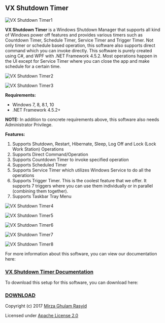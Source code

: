 ## VX Shutdown Timer

![VX Shutdown Timer1](https://raw.githubusercontent.com/mirzaevolution/Vx-Shutdown-Timer/master/ScreenShots/main.PNG)

**VX Shutdown Timer** is a Windows Shutdown Manager that supports all kind of Windows power off features and provides various timers such as Countdown Timer, Schedule Timer, Service Timer and Trigger Timer.
Not only timer or schedule based operation, this software also supports direct command which you can invoke directly. This software is purely created using C#, and WPF with .NET Framework 4.5.2. Most operations happen in the UI except for Service Timer where you can close the app and make schedule for a certain time. 

![VX Shutdown Timer2](https://raw.githubusercontent.com/mirzaevolution/Vx-Shutdown-Timer/master/ScreenShots/4.png)

![VX Shutdown Timer3](https://raw.githubusercontent.com/mirzaevolution/Vx-Shutdown-Timer/master/ScreenShots/5.PNG)

**Requirements:**

* Windows 7, 8, 8.1, 10
* .NET Framework 4.5.2+

**NOTE:** In addition to concrete requirements above, this software also needs Administrator Privilege.

**Features:**
1. Supports Shutdown, Restart, Hibernate, Sleep, Log Off and Lock (Lock Work Station) Operations
2. Supports Direct Command/Operation
3. Supports Countdown Timer to invoke specified operation
4. Supports Scheduled Timer
5. Supports Service Timer which utilizes Windows Service to do all the operations
6. Supports Trigger Timer. This is the coolest feature that we offer. It supports 7 triggers where you can use them individually or in parallel (combining them together). 
7. Supports Taskbar Tray Menu

![VX Shutdown Timer4](https://raw.githubusercontent.com/mirzaevolution/Vx-Shutdown-Timer/master/ScreenShots/7.PNG)

![VX Shutdown Timer5](https://raw.githubusercontent.com/mirzaevolution/Vx-Shutdown-Timer/master/ScreenShots/8.png)

![VX Shutdown Timer6](https://raw.githubusercontent.com/mirzaevolution/Vx-Shutdown-Timer/master/ScreenShots/14.1.png)

![VX Shutdown Timer7](https://raw.githubusercontent.com/mirzaevolution/Vx-Shutdown-Timer/master/ScreenShots/11.PNG)

![VX Shutdown Timer8](https://raw.githubusercontent.com/mirzaevolution/Vx-Shutdown-Timer/master/ScreenShots/13.1.PNG)

For more information about this software, you can view our documentation here:

### [VX Shutdown Timer Documentation](https://drive.google.com/file/d/1ix4_dhaj40F0T4DUmLNDBK7fD9jCz-Dz/view?usp=sharing)

To download this setup for this software, you can download here:

### [DOWNLOAD](https://drive.google.com/file/d/1YbSLm20OE65MIWrmYkJiFoGiWeTMXVT5/view?usp=sharing)


Copyright (c) 2017 [Mirza Ghulam Rasyid](https://twitter.com/mirzaevolution)

Licensed under [Apache License 2.0](https://github.com/mirzaevolution/Vx-Shutdown-Timer/blob/master/LICENSE)


